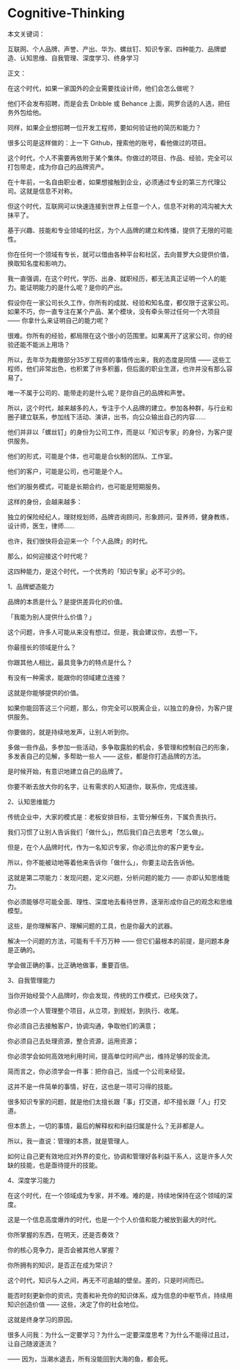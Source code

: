 # Cognitive-Thinking
本文关键词：

互联网、个人品牌、声誉、产出、华为、螺丝钉、知识专家、四种能力、品牌塑造、认知思维、自我管理、深度学习、终身学习

正文：

在这个时代，如果一家国外的企业需要找设计师，他们会怎么做呢？

他们不会发布招聘，而是会去 Dribble 或 Behance 上面，网罗合适的人选，把任务外包给他。

同样，如果企业想招聘一位开发工程师，要如何验证他的简历和能力？

很多公司是这样做的：上一下 Github，搜索他的账号，看他做过的项目。

这个时代，个人不需要再依附于某个集体。你做过的项目、作品、经验，完全可以打包带走，成为你自己的品牌资产。

在十年前，一名自由职业者，如果想接触到企业，必须通过专业的第三方代理公司。这就是信息不对称。

但这个时代，互联网可以快速连接到世界上任意一个人，信息不对称的鸿沟被大大抹平了。

基于兴趣、技能和专业领域的社区，为个人品牌的建立和传播，提供了无限的可能性。

你在任何一个领域有专长，就可以借由各种平台和社区，去向普罗大众提供价值，换取知名度和影响力。

我一直强调，在这个时代，学历、出身、就职经历，都无法真正证明一个人的能力。能证明能力的是什么呢？是你的产出。

假设你在一家公司长久工作，你所有的成就、经验和知名度，都仅限于这家公司。如果不巧，你一直专注在某个产品、某个模块，没有牵头带过任何一个大项目 —— 你拿什么来证明自己的能力呢？

很难。你所有的经验，都局限在这个很小的范围里。如果离开了这家公司，你的经验还能不能派上用场？

所以，去年华为裁撤部分35岁工程师的事情传出来，我的态度是同情 —— 这些工程师，他们非常出色，也积累了许多积蓄，但后面的职业生涯，也许并没有那么容易了。

唯一不属于公司的、能带走的是什么呢？是你自己的品牌和声誉。

所以，这个时代，越来越多的人，专注于个人品牌的建立。参加各种群，与行业和圈子建立联系，参加线下活动、演讲，出书，向公众输出自己的内容……

他们并非以「螺丝钉」的身份为公司工作，而是以「知识专家」的身份，为客户提供服务。

他们的形式，可能是个体，也可能是合伙制的团队、工作室。

他们的客户，可能是公司，也可能是个人。

他们的服务模式，可能是长期合约，也可能是短期服务。

这样的身份，会越来越多：

独立的保险经纪人，理财规划师，品牌咨询顾问，形象顾问，营养师，健身教练，设计师，医生，律师……

也许，我们很快将会迎来一个「个人品牌」的时代。

那么，如何迎接这个时代呢？

这四种能力，是这个时代，一个优秀的「知识专家」必不可少的。

1、品牌塑造能力

品牌的本质是什么？是提供差异化的价值。

「我能为别人提供什么价值？」

这个问题，许多人可能从来没有想过。但是，我会建议你，去想一下。

你最擅长的领域是什么？

你跟其他人相比，最具竞争力的特点是什么？

有没有一种需求，能跟你的领域建立连接？

这就是你能够提供的价值。

如果你能回答这三个问题，那么，你完全可以脱离企业，以独立的身份，为客户提供服务。

你要做的，就是持续地发声，让别人听到你。

多做一些作品，多参加一些活动，多争取露脸的机会，多管理和控制自己的形象，多发表自己的见解，多帮助一些人 —— 这些，都是你打造品牌的方法。

是时候开始，有意识地建立自己的品牌了。

你要不断去放大你的名字，让有需求的人知道你，联系你，完成连接。

2、认知思维能力

传统企业中，大家的模式是：老板安排目标，主管分解任务，下属负责执行。

我们习惯了让别人告诉我们「做什么」，然后我们自己去思考「怎么做」。

但是，在个人品牌时代，作为一名知识专家，你必须比你的客户更专业。

所以，你不能被动地等着他来告诉你「做什么」，你要主动去告诉他。

这就是第二项能力：发现问题，定义问题，分析问题的能力 —— 亦即认知思维能力。

你必须能够尽可能全面、理性、深度地去看待世界，逐渐形成你自己的观念和思维模型。

这些，是你理解客户、理解问题的工具，也是你最大的武器。

解决一个问题的方法，可能有千千万万种 —— 但它们最根本的前提，是问题本身是正确的。

学会做正确的事，比正确地做事，重要百倍。

3、自我管理能力

当你开始经营个人品牌时，你会发现，传统的工作模式，已经失效了。

你必须一个人管理整个项目，从立项，到规划，到执行、收尾。

你必须自己去接触客户，协调沟通，争取他们的满意；

你必须自己去处理资源，整合资源，运用资源；

你必须学会如何高效地利用时间，提高单位时间产出，维持足够的现金流。

简而言之，你必须学会一件事：把你自己，当成一个公司来经营。

这并不是一件简单的事情，好在，这也是一项可习得的技能。

很多知识专家的问题，就是他们太擅长跟「事」打交道，却不擅长跟「人」打交道。

但本质上，一切的事情，最后的解释权和利益归属是什么？无非都是人。

所以，我一直说：管理的本质，就是管理人。

如何让自己更有效地应对外界的变化，协调和管理好各利益干系人，这是许多人欠缺的技能，也是亟待提升的技能。

4、深度学习能力

在这个时代，在一个领域成为专家，并不难。难的是，持续地保持在这个领域的深度。

这是一个信息高度爆炸的时代，也是一个个人价值和能力被放到最大的时代。

你所掌握的东西，在明天，还是否奏效？

你的核心竞争力，是否会被其他人掌握？

你所拥有的知识，是否正在成为常识？

这个时代，知识与人之间，再无不可逾越的壁垒。差的，只是时间而已。

能否时刻更新你的资讯，完善和补充你的知识体系，成为信息的中枢节点，持续用知识创造价值 —— 这些，决定了你的社会地位。

这就是终身学习的原因。

很多人问我：为什么一定要学习？为什么一定要深度思考？为什么不能得过且过，让自己随波逐流？

—— 因为，当潮水退去，所有没能回到大海的鱼，都会死。
